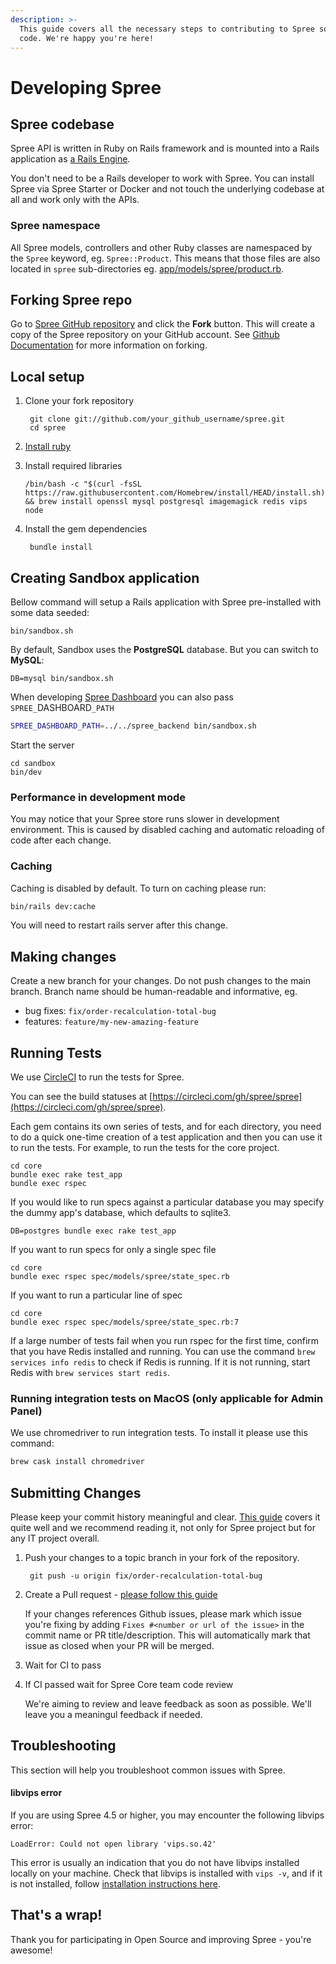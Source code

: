 ```yaml
---
description: >-
  This guide covers all the necessary steps to contributing to Spree source
  code. We're happy you're here!
---
```


# Developing Spree

## Spree codebase

Spree API is written in Ruby on Rails framework and is mounted into a Rails application as [a Rails Engine](https://guides.rubyonrails.org/engines.html).

You don't need to be a Rails developer to work with Spree. You can install Spree via Spree Starter or Docker and not touch the underlying codebase at all and work only with the APIs.&#x20;

### Spree namespace

All Spree models, controllers and other Ruby classes are namespaced by the `Spree` keyword, eg. `Spree::Product`. This means that those files are also located in `spree` sub-directories eg. [app/models/spree/product.rb](https://github.com/spree/spree/blob/master/core/app/models/spree/product.rb).

## Forking Spree repo

Go to [Spree GitHub repository](https://github.com/spree/spree) and click the **Fork** button. This will create a copy of the Spree repository on your GitHub account. See [Github Documentation](https://docs.github.com/en/github/getting-started-with-github/fork-a-repo) for more information on forking.

## Local setup

1.  Clone your fork repository

    ```
     git clone git://github.com/your_github_username/spree.git
     cd spree
    ```
2. [Install ruby](https://www.ruby-lang.org/en/documentation/installation/)
3.  Install required libraries

    ```
    /bin/bash -c "$(curl -fsSL https://raw.githubusercontent.com/Homebrew/install/HEAD/install.sh)" && brew install openssl mysql postgresql imagemagick redis vips node
    ```
4.  Install the gem dependencies

    ```
     bundle install
    ```

## Creating Sandbox application

Bellow command will setup a Rails application with Spree pre-installed with some data seeded:

```
bin/sandbox.sh
```

By default, Sandbox uses the **PostgreSQL** database. But you can switch to **MySQL**:

```
DB=mysql bin/sandbox.sh
```

When developing [Spree Dashboard](https://github.com/spree/spree\_backend) you can also pass `SPREE_`DASHBOARD`_PATH`

```bash
SPREE_DASHBOARD_PATH=../../spree_backend bin/sandbox.sh
```

Start the server

```
cd sandbox
bin/dev
```

### Performance in development mode

You may notice that your Spree store runs slower in development environment. This is caused by disabled caching and automatic reloading of code after each change.

### Caching

Caching is disabled by default. To turn on caching please run:

```bash
bin/rails dev:cache
```

You will need to restart rails server after this change.

## Making changes

Create a new branch for your changes. Do not push changes to the main branch. Branch name should be human-readable and informative, eg.

* bug fixes: `fix/order-recalculation-total-bug`
* features: `feature/my-new-amazing-feature`

## Running Tests

We use [CircleCI](https://circleci.com/) to run the tests for Spree.

You can see the build statuses at [https://circleci.com/gh/spree/spree](https://circleci.com/gh/spree/spree).

Each gem contains its own series of tests, and for each directory, you need to do a quick one-time creation of a test application and then you can use it to run the tests. For example, to run the tests for the core project.

```
cd core
bundle exec rake test_app
bundle exec rspec
```

If you would like to run specs against a particular database you may specify the dummy app's database, which defaults to sqlite3.

```
DB=postgres bundle exec rake test_app
```

If you want to run specs for only a single spec file

```
cd core
bundle exec rspec spec/models/spree/state_spec.rb
```

If you want to run a particular line of spec

```
cd core
bundle exec rspec spec/models/spree/state_spec.rb:7
```

If a large number of tests fail when you run rspec for the first time, confirm that you have Redis installed and running. You can use the command `brew services info redis` to check if Redis is running. If it is not running, start Redis with `brew services start redis`.

### Running integration tests on MacOS (only applicable for Admin Panel)

We use chromedriver to run integration tests. To install it please use this command:

```bash
brew cask install chromedriver
```

## Submitting Changes

Please keep your commit history meaningful and clear. [This guide](https://about.gitlab.com/blog/2018/06/07/keeping-git-commit-history-clean/) covers it quite well and we recommend reading it, not only for Spree project but for any IT project overall.

1.  Push your changes to a topic branch in your fork of the repository.

    ```
     git push -u origin fix/order-recalculation-total-bug
    ```
2.  Create a Pull request - [please follow this guide](https://docs.github.com/en/github/collaborating-with-issues-and-pull-requests/creating-a-pull-request-from-a-fork)

    If your changes references Github issues, please mark which issue you're fixing by adding `Fixes #<number or url of the issue>` in the commit name or PR title/description. This will automatically mark that issue as closed when your PR will be merged.
3. Wait for CI to pass
4.  If CI passed wait for Spree Core team code review

    We're aiming to review and leave feedback as soon as possible. We'll leave you a meaningul feedback if needed.

## Troubleshooting

This section will help you troubleshoot common issues with Spree.

#### libvips error

If you are using Spree 4.5 or higher, you may encounter the following libvips error:

```
LoadError: Could not open library 'vips.so.42'
```

This error is usually an indication that you do not have libvips installed locally on your machine. Check that libvips is installed with `vips -v`, and if it is not installed, follow [installation instructions here](https://www.libvips.org/install.html).

## That's a wrap!

Thank you for participating in Open Source and improving Spree - you're awesome!
